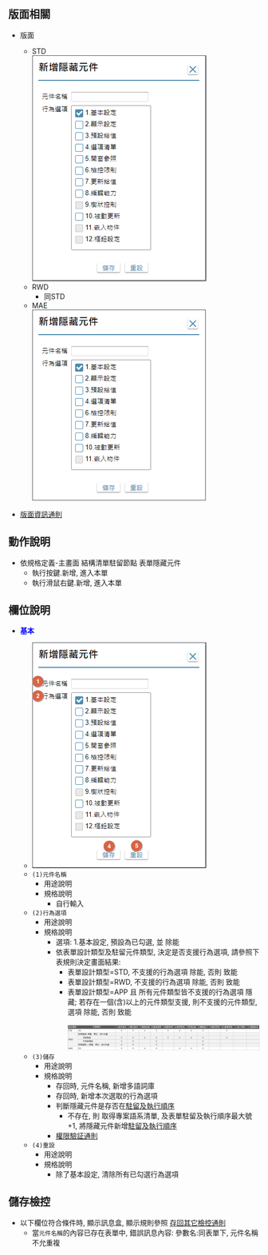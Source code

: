 ## <div id="layout">版面相關</div>
* 版面
    * STD</br>
        ![pic][image_AddHiddenObject_STD]
    * RWD
        * 同STD
    * MAE</br>
        ![pic][image_AddHiddenObject_APP]

* [版面資訊通則][link_ruleother1]

## <div id="form-action">動作說明</div>
* 依規格定義-主畫面 結構清單駐留節點 表單隱藏元件
    * 執行按鍵.新增, 進入本單
    * 執行滑鼠右鍵.新增, 進入本單

## <div id="object-desc">欄位說明</div>

* <p id="fieldbreak1" style="color:blue;font-weight:bold">基本</p>

    * ![pic][image_AddHiddenObject_Block1]
    * `(1)元件名稱`
        * 用途說明
        * 規格說明
            * 自行輸入
    * `(2)行為選項`
        * 用途說明
        * 規格說明
            * 選項: 1.基本設定, 預設為已勾選, 並 除能
            * 依表單設計類型及駐留元件類型, 決定是否支援行為選項, 請參照下表規則決定畫面結果:
                * 表單設計類型=STD, 不支援的行為選項 除能, 否則 致能
                * 表單設計類型=RWD, 不支援的行為選項 除能, 否則 致能
                * 表單設計類型=APP 且 所有元件類型皆不支援的行為選項 隱藏; 若存在一個(含)以上的元件類型支援, 則不支援的元件類型, 選項 除能, 否則 致能<br>                
                ![pic][image_AddHiddenObject_Suppert]
    * `(3)儲存`
        * 用途說明
        * 規格說明
            * 存回時, 元件名稱, 新增多語詞庫
            * 存回時, 新增本次選取的行為選項
            * 判斷隱藏元件是存否在[駐留及執行順序][link_WidgetOrder]
                * 不存在, 則 取得專案語系清單, 及表單駐留及執行順序最大號+1, 將隱藏元件新增[駐留及執行順序][link_WidgetOrder] 
            * [權限驗証通則][link_ruleother6]
    * `(4)重設`
        * 用途說明
        * 規格說明
            * 除了基本設定, 清除所有已勾選行為選項

## <div id="save-action">儲存檢控</div>
* 以下欄位符合條件時, 顯示訊息盒, 顯示規則參照 [存回其它檢控通則][link_ruleother8]
	* 當`元件名稱`的內容已存在表單中, 錯誤訊息內容: 參數名:同表單下, 元件名稱不允重複

<!-- 圖片 -->
[image_AddHiddenObject_STD]:attachment/AddHiddenObject_STD.png
[image_AddHiddenObject_APP]:attachment/AddHiddenObject_APP.png
[image_AddHiddenObject_Block1]:attachment/AddHiddenObject_Block1.png
[image_AddHiddenObject_Suppert]:attachment/AddHiddenObject_Suppert.png

<!-- 超連結 -->
[link_WidgetOrder]:../WidgetOrder/README "版面設計/駐留順序"
[link_ruleother1]:../RulesOther/README#ruleother1 "共用通則_其它/版面資訊通則"
[link_ruleother7]:../RulesOther/README#ruleother7 "共用通則_其它/存回不允空白檢控通則"
[link_ruleother8]:../RulesOther/README#ruleother8 "共用通則_其它/存回其它檢控通則"
[link_ruleother6]:../RulesOther/README#ruleother6 "共用通則_其它/權限驗証通則"